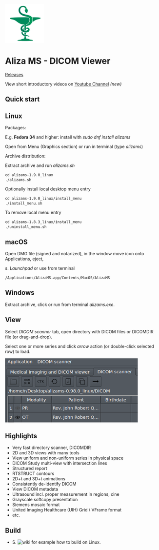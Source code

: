 ![Aliza MS](package/archive/usr/share/icons/hicolor/128x128/apps/alizams.png)

Aliza MS - DICOM Viewer
=======================

[Releases](https://github.com/AlizaMedicalImaging/AlizaMS/releases)

View short introductory videos on [Youtube Channel](https://www.youtube.com/channel/UCPGvoSYX7PC5XCp-81Q4MAg) _(new)_

Quick start
-----------

Linux
-----

Packages:

E.g. __Fedora 34__ and higher: install with _sudo dnf install alizams_

Open from Menu (Graphics section) or run in terminal (type _alizams_)

Archive distribution:

Extract archive and run _alizams.sh_

```
cd alizams-1.9.0_linux
./alizams.sh
```

Optionally install local desktop menu entry

```
cd alizams-1.9.0_linux/install_menu
./install_menu.sh
```

To remove local menu entry

```
cd alizams-1.8.3_linux/install_menu
./uninstall_menu.sh
```

macOS
-----

Open DMG file (signed and notarized), in the window move icon onto Applications, eject,

s. _Launchpad_ or use from terminal

```
/Applications/AlizaMS.app/Contents/MacOS/AlizaMS
```

Windows
-------

Extract archive, click or run from terminal _alizams.exe_.

View
----

Select _DICOM scanner_ tab, open directory with DICOM files or DICOMDIR file (or drag-and-drop).

Select one or more series and click _arrow_ action (or double-click selected row) to load.


![Open](package/art/start0.png)


Highlights
----------

 * Very fast directory scanner, DICOMDIR
 * 2D and 3D views with many tools
 * View uniform and non-uniform series in physical space
 * DICOM Study multi-view with intersection lines
 * Structured report
 * RTSTRUCT contours
 * 2D+t and 3D+t animations
 * Consistently de-identify DICOM
 * View DICOM metadata
 * Ultrasound incl. proper measurement in regions, cine
 * Grayscale softcopy presentation
 * Siemens mosaic format
 * United Imaging Healthcare (UIH) Grid / VFrame format
 * etc.


Build
-----

 * S. ![wiki](https://github.com/AlizaMedicalImaging/AlizaMS/wiki) for example how to build on Linux.

